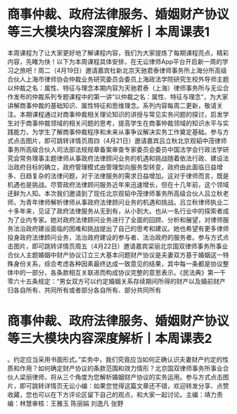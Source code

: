 # 商事仲裁、政府法律服务、婚姻财产协议等三大模块内容深度解析丨本周课表1

本周课程为了让大家更好地了解课程内容，我们为大家提炼了每期课程亮点，精彩内容，先睹为快！以下为本周课程具体安排，在无讼律师App平台开启新一周的学习之旅吧！周二（4月19日）邀请嘉宾杜新北京天驰君泰律师事务所上海分所高级合伙人上海市律师协会仲裁业务研究委员会委员上海政法学院研究生校外导师主题以仲裁之名：属性、特征与理念本期内容为天驰君泰（上海）律师事务所与无讼合作发布的仲裁系列专题课程中的第一讲“以仲裁之名：属性、特征与理念”，为大家讲解商事仲裁的基础知识、属性特征和思维理念。系列内容每周二更新，敬请关注。本期课程通过对商事仲裁相关理论知识的讲授与常见实务问题的探讨，启发学生对于商事仲裁领域的相关问题的思考，提高学生在商事仲裁领域的知识水平与实践能力，为学生了解商事仲裁程序和未来从事争议解决实务工作奠定基础。参与方式点击图片，即可跳转详情页周四（4月21日）邀请嘉宾吕立秋北京观韬中茂律师事务所高级合伙人司法部法规规章备案审查专家委员会委员中国法学会行政法学研究会常务理事主题律师从事政府法律顾问业务的机遇和挑战随着依法行政、建设法治政府目标的确立，政府管理模式由管理型向服务型转变，政府由此面临日益增多、日趋复杂的法律问题，对于法律服务的需求日益增加。这对于律师而言，既是机遇也是挑战。尽管政府法律顾问服务近年来迅速增长，但在十几年前，这个领域还鲜为人知。本次我们邀请到了现任北京观韬中茂律师事务所高级合伙人吕立秋老师，为青年律师解析律师从事政府法律顾问业务的机遇和挑战。吕立秋律师执业二十多年来，见证了政府法律服务从无到有，从小到大。也从一名行业中的探索者成为了业内专家。她对政府法律顾问业务进行了全面的回顾、分析和展望，对律师服务法治政府建设面临的困难和挑战提出了自己的思考和建议。她也希望有更多律师投身政府法律顾问业务，法治政府建设的参与者、法治政府的服务者。参与方式点击图片，即可跳转详情页周五（4月22日）邀请嘉宾梁丽北京国双律师事务所事业合伙人主题婚姻中财产协议订立三大基本问题财产协议是夫妻双方基于婚姻这一特殊身份关系，综合考虑各种因素最终达成一致意见的结果，其中每一条都是协议整体中的一部分，各条款相互关联进而构成协议完整的意思表示。《民法典》第一千零六十五条规定：“男女双方可以约定婚姻关系存续期间所得的财产以及婚前财产归各自所有、共同所有或者部分各自所有、部分共同所有

# 商事仲裁、政府法律服务、婚姻财产协议等三大模块内容深度解析丨本周课表2

。约定应当采用书面形式。”实务中，我们究竟应当如何正确认识夫妻财产约定的性质和作用？如何确定财产协议的条款范围和效力情形？北京国双律师事务所事业合伙人梁丽律师，将从三个角度为您解析婚姻财产协议的实务运用。参与方式点击图片，即可跳转详情页无讼小编：如果您觉得这篇文章还不错，欢迎转发分享、点赞收藏，您也可以在下方评论区留下自己的观点，和大家一起讨论。主编：靖力责编：林慧审核：王雅玉 陈丽娟 刘逸凡 张野


